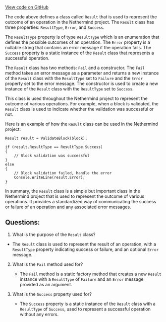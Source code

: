 [View code on GitHub](https://github.com/nethermindeth/nethermind/Nethermind.Core/Result.cs)

The code above defines a class called `Result` that is used to represent the outcome of an operation in the Nethermind project. The `Result` class has three properties: `ResultType`, `Error`, and `Success`. 

The `ResultType` property is of type `ResultType` which is an enumeration that defines the possible outcomes of an operation. The `Error` property is a nullable string that contains an error message if the operation fails. The `Success` property is a static instance of the `Result` class that represents a successful operation.

The `Result` class has two methods: `Fail` and a constructor. The `Fail` method takes an error message as a parameter and returns a new instance of the `Result` class with the `ResultType` set to `Failure` and the `Error` property set to the error message. The constructor is used to create a new instance of the `Result` class with the `ResultType` set to `Success`.

This class is used throughout the Nethermind project to represent the outcome of various operations. For example, when a block is validated, the `Result` class is used to indicate whether the validation was successful or not. 

Here is an example of how the `Result` class can be used in the Nethermind project:

```
Result result = ValidateBlock(block);

if (result.ResultType == ResultType.Success)
{
    // Block validation was successful
}
else
{
    // Block validation failed, handle the error
    Console.WriteLine(result.Error);
}
```

In summary, the `Result` class is a simple but important class in the Nethermind project that is used to represent the outcome of various operations. It provides a standardized way of communicating the success or failure of an operation and any associated error messages.
## Questions: 
 1. What is the purpose of the `Result` class?
   - The `Result` class is used to represent the result of an operation, with a `ResultType` property indicating success or failure, and an optional `Error` message.

2. What is the `Fail` method used for?
   - The `Fail` method is a static factory method that creates a new `Result` instance with a `ResultType` of `Failure` and an `Error` message provided as an argument.

3. What is the `Success` property used for?
   - The `Success` property is a static instance of the `Result` class with a `ResultType` of `Success`, used to represent a successful operation without any errors.